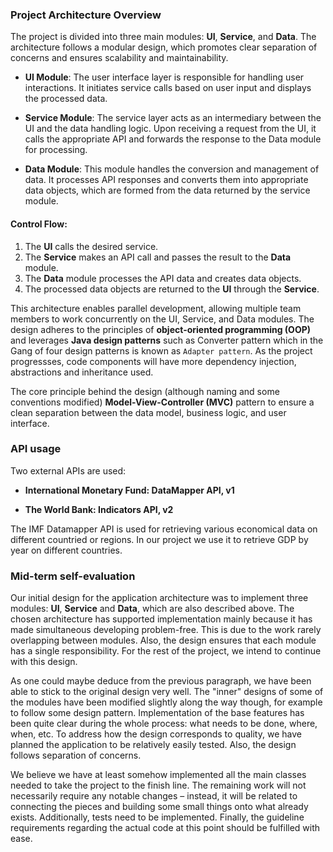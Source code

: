 ### Project Architecture Overview

The project is divided into three main modules: **UI**, **Service**, and **Data**. The architecture follows a modular design, which promotes clear separation of concerns and ensures scalability and maintainability.

- **UI Module**: The user interface layer is responsible for handling user interactions. It initiates service calls based on user input and displays the processed data.

- **Service Module**: The service layer acts as an intermediary between the UI and the data handling logic. Upon receiving a request from the UI, it calls the appropriate API and forwards the response to the Data module for processing.

- **Data Module**: This module handles the conversion and management of data. It processes API responses and converts them into appropriate data objects, which are formed from the data returned by the service module.

#### Control Flow:
1. The **UI** calls the desired service.
2. The **Service** makes an API call and passes the result to the **Data** module.
3. The **Data** module processes the API data and creates data objects.
4. The processed data objects are returned to the **UI** through the **Service**.

This architecture enables parallel development, allowing multiple team members to work concurrently on the UI, Service, and Data modules. The design adheres to the principles of **object-oriented programming (OOP)** and leverages **Java design patterns** such as Converter pattern which in the Gang of four design patterns is known as `Adapter pattern`. As the project progressses, code components will have more dependency injection, abstractions and inheritance used.

The core principle behind the design (although naming and some conventions modified) **Model-View-Controller (MVC)** pattern to ensure a clean separation between the data model, business logic, and user interface.

### API usage
Two external APIs are used:

- **International Monetary Fund: DataMapper API, v1**
  
- **The World Bank: Indicators API, v2**

The IMF Datamapper API is used for retrieving various economical data on different countried or regions. In our project we use it to retrieve GDP by year on different countries.


### Mid-term self-evaluation

Our initial design for the application architecture was to implement three modules: **UI**, **Service** and **Data**, which are also described above. The chosen architecture has supported implementation mainly because it has made simultaneous developing problem-free. This is due to the work rarely overlapping between modules. Also, the design ensures that each module has a single responsibility. For the rest of the project, we intend to continue with this design.

As one could maybe deduce from the previous paragraph, we have been able to stick to the original design very well. The "inner" designs of some of the modules have been modified slightly along the way though, for example to follow some design pattern. Implementation of the base features has been quite clear during the whole process: what needs to be done, where, when, etc. To address how the design corresponds to quality, we have planned the application to be relatively easily tested. Also, the design follows separation of concerns. 

We believe we have at least somehow implemented all the main classes needed to take the project to the finish line. The remaining work will not necessarily require any notable changes – instead, it will be related to connecting the pieces and building some small things onto what already exists. Additionally, tests need to be implemented. Finally, the guideline requirements regarding the actual code at this point should be fulfilled with ease. 
